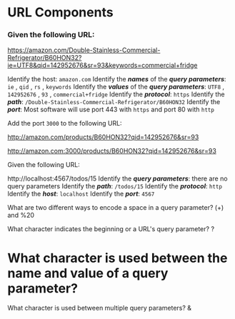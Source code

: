 # URL Components

### Given the following URL:

https://amazon.com/Double-Stainless-Commercial-Refrigerator/B60HON32?ie=UTF8&qid=142952676&sr=93&keywords=commercial+fridge

Identify the host: ```amazon.com```
Identify the ***names*** of the ***query parameters***: ```ie``` , ```qid``` , ```rs``` , ```keywords```
Identify the ***values*** of the ***query parameters***: ```UTF8``` , ```142952676``` , ```93``` , ```commercial+fridge```
Identify the ***protocol***: ```https```
Identify the ***path***: ```/Double-Stainless-Commercial-Refrigerator/B60HON32```
Identify the ***port***: Most software will use port 443 with ```https``` and port 80 with  ```http```

Add the port ```3000``` to the following URL:

http://amazon.com/products/B60HON32?qid=142952676&sr=93

http://amazon.com:3000/products/B60HON32?qid=142952676&sr=93

Given the following URL:

http://localhost:4567/todos/15
Identify the ***query parameters***: there are no query parameters
Identify the ***path***: ```/todos/15```
Identify the ***protocol***: ```http```
Identify the ***host***: ```localhost```
Identify the ***port***: ```4567```

What are two different ways to encode a space in a query parameter?
(+) and %20

What character indicates the beginning or a URL's query parameter?
?

What character is used between the name and value of a query parameter?
=

What character is used between multiple query parameters?
&
